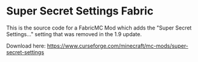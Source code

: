 # Super Secret Settings Fabric
This is the source code for a FabricMC Mod which adds the "Super Secret Settings..." setting that was removed in the 1.9 update. 

Download here:
https://www.curseforge.com/minecraft/mc-mods/super-secret-settings
